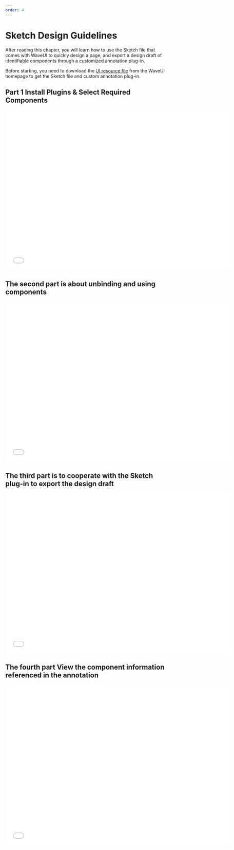 ```yaml
---
order: 4
---
```


# Sketch Design Guidelines

After reading this chapter, you will learn how to use the Sketch file that comes with WaveUI to quickly design a page, and export a design draft of identifiable components through a customized annotation plug-in.

Before starting, you need to download the [UI resource file](https://waveui.ke.com/download/sketch) from the WaveUI homepage to get the Sketch file and custom annotation plug-in.

## Part 1 Install Plugins & Select Required Components

<iframe src="//player.bilibili.com/player.html?aid=935436225&bvid=BV1PT4y1m7on&cid=478052177&page=1" width="700" height="500" scrolling="no" border="0" frameborder=" no" framespacing="0" allowfullscreen="true"> </iframe>

## The second part is about unbinding and using components
<iframe src="//player.bilibili.com/player.html?aid=765494860&bvid=BV1Gr4y1v7xV&cid=478102063&page=1" width="700" height="500" scrolling="no" border="0" frameborder=" no" framespacing="0" allowfullscreen="true"> </iframe>

## The third part is to cooperate with the Sketch plug-in to export the design draft

 <iframe src="//player.bilibili.com/player.html?aid=977959316&bvid=BV1H44y1j7v6&cid=478105607&page=1" width="700" height="500" scrolling="no" border="0" frameborder=" no" framespacing="0" allowfullscreen="true"> </iframe>

## The fourth part View the component information referenced in the annotation
<iframe src="//player.bilibili.com/player.html?aid=635458431&bvid=BV1vb4y1n7nn&cid=478110027&page=1" width="700" height="500" scrolling="no" border="0" frameborder="no" framespacing="0" allowfullscreen="true"> </iframe>